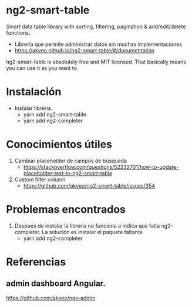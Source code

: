 # ng2-smart-table

Smart data table library with sorting, filtering, pagination & add/edit/delete functions.

- Librería que permite administrar datos sin muchas implementaciones
- https://akveo.github.io/ng2-smart-table/#/documentation

ng2-smart-table is absolutely free and MIT licensed. That basically means you can use it as you want to.
 

# Instalación

- Instalar librería.
	- yarn add ng2-smart-table
	- yarn add ng2-completer

# Conocimientos útiles

1. Cambiar placeholder de campos de búsqueda
	- https://stackoverflow.com/questions/52232701/how-to-update-placeholder-text-in-ng2-smart-table
2. Custom filter column
	- https://github.com/akveo/ng2-smart-table/issues/354

# Problemas encontrados
1. Después de instalar la librería no funciona e indica que falta ng2-completer. La solución es instalar el paquete faltante
	- yarn add ng2-completer

# Referencias

admin dashboard  Angular.
- 


https://github.com/akveo/ngx-admin
